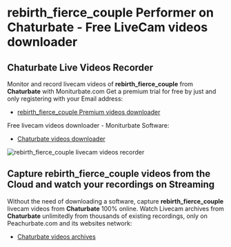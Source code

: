 # rebirth_fierce_couple Performer on Chaturbate - Free LiveCam videos downloader

## Chaturbate Live Videos Recorder

Monitor and record livecam videos of **rebirth_fierce_couple** from **Chaturbate** with Moniturbate.com
Get a premium trial for free by just and only registering with your Email address:
* [rebirth_fierce_couple Premium videos downloader](https://moniturbate.com/request-demo-licence-key.html)

Free livecam videos downloader - Moniturbate Software:
* [Chaturbate videos downloader](https://moniturbate.com/moniturbate-download-software.html)

![rebirth_fierce_couple livecam videos recorder](https://peachurnet.com/templates/moniturbate-software.png)


## Capture rebirth_fierce_couple videos from the Cloud and watch your recordings on Streaming

Without the need of downloading a software, capture **rebirth_fierce_couple** livecam videos from **Chaturbate** 100% online.
Watch Livecam archives from **Chaturbate** unlimitedly from thousands of existing recordings, only on Peachurbate.com and its websites network:
* [Chaturbate videos archives](https://peachurnet.com/)